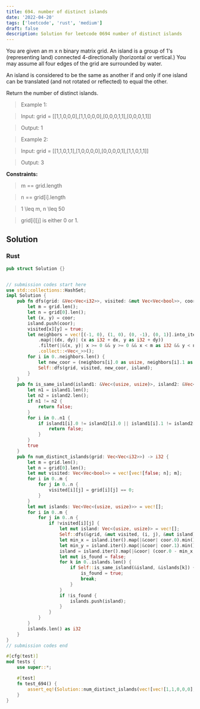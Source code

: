 ```yaml
---
title: 694. number of distinct islands
date: '2022-04-20'
tags: ['leetcode', 'rust', 'medium']
draft: false
description: Solution for leetcode 0694 number of distinct islands
---
```



You are given an m x n binary matrix grid. An island is a group of 1's (representing land) connected 4-directionally (horizontal or vertical.) You may assume all four edges of the grid are surrounded by water.



An island is considered to be the same as another if and only if one island can be translated (and not rotated or reflected) to equal the other.



Return the number of distinct islands.



 



 > Example 1:





 > Input: grid <TeX>=</TeX> [[1,1,0,0,0],[1,1,0,0,0],[0,0,0,1,1],[0,0,0,1,1]]

 > Output: 1

 > Example 2:





 > Input: grid <TeX>=</TeX> [[1,1,0,1,1],[1,0,0,0,0],[0,0,0,0,1],[1,1,0,1,1]]

 > Output: 3

 



**Constraints:**



 > m <TeX>=</TeX><TeX>=</TeX> grid.length

 > n <TeX>=</TeX><TeX>=</TeX> grid[i].length

 > 1 <TeX>\leq</TeX> m, n <TeX>\leq</TeX> 50

 > grid[i][j] is either 0 or 1.


## Solution
### Rust
```rust
pub struct Solution {}


// submission codes start here
use std::collections::HashSet;
impl Solution {
    pub fn dfs(grid: &Vec<Vec<i32>>, visited: &mut Vec<Vec<bool>>, coor: (usize, usize), island: &mut Vec<(usize, usize)>) {
        let m = grid.len();
        let n = grid[0].len();
        let (x, y) = coor;
        island.push(coor);
        visited[x][y] = true;
        let neighbors = vec![(-1, 0), (1, 0), (0, -1), (0, 1)].into_iter()
            .map(|(dx, dy)| (x as i32 + dx, y as i32 + dy))
            .filter(|&(x, y)| x >= 0 && y >= 0 && x < m as i32 && y < n as i32 && !visited[x as usize][y as usize])
            .collect::<Vec<_>>();
        for i in 0..neighbors.len() {
            let new_coor = (neighbors[i].0 as usize, neighbors[i].1 as usize);
            Self::dfs(grid, visited, new_coor, island);
        }
    }
    pub fn is_same_island(island1: &Vec<(usize, usize)>, island2: &Vec<(usize, usize)>) -> bool {
        let n1 = island1.len();
        let n2 = island2.len();
        if n1 != n2 {
            return false;
        }
        for i in 0..n1 {
            if island1[i].0 != island2[i].0 || island1[i].1 != island2[i].1 {
                return false;
            }
        }
        true
    }
    pub fn num_distinct_islands(grid: Vec<Vec<i32>>) -> i32 {
        let m = grid.len();
        let n = grid[0].len();
        let mut visited: Vec<Vec<bool>> = vec![vec![false; n]; m];
        for i in 0..m {
            for j in 0..n {
                visited[i][j] = grid[i][j] == 0;
            }
        }
        let mut islands: Vec<Vec<(usize, usize)>> = vec![];
        for i in 0..m {
            for j in 0..n {
                if !visited[i][j] {
                    let mut island: Vec<(usize, usize)> = vec![];
                    Self::dfs(&grid, &mut visited, (i, j), &mut island);
                    let min_x = island.iter().map(|&coor| coor.0).min().unwrap();
                    let min_y = island.iter().map(|&coor| coor.1).min().unwrap();
                    island = island.iter().map(|&coor| (coor.0 - min_x, coor.1 - min_y)).collect::<Vec<_>>();
                    let mut is_found = false;
                    for k in 0..islands.len() {
                        if Self::is_same_island(&island, &islands[k]) {
                            is_found = true;
                            break;
                        }
                    }
                    if !is_found {
                        islands.push(island);                        
                    }
                }
            }
        }
        islands.len() as i32
    }
}
// submission codes end

#[cfg(test)]
mod tests {
    use super::*;

    #[test]
    fn test_694() {
        assert_eq!(Solution::num_distinct_islands(vec![vec![1,1,0,0,0],vec![1,1,0,0,0],vec![0,0,0,1,1],vec![0,0,0,1,1]]), 1);
    }
}

```

